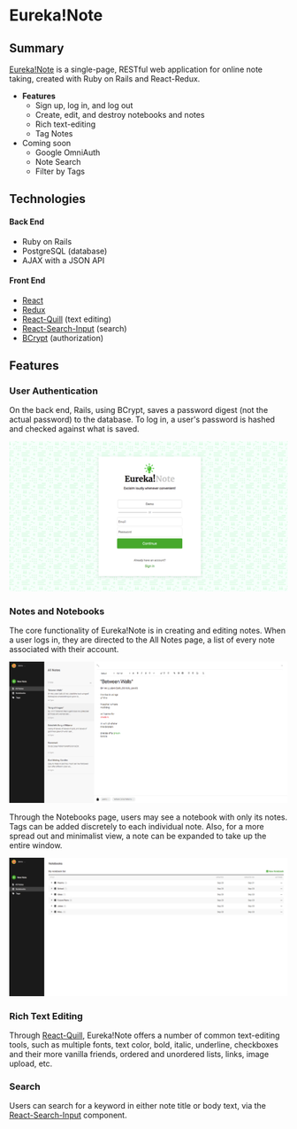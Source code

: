 # Eureka!Note

## Summary
[Eureka!Note](https://eureka-note.herokuapp.com "Eureka! Live") is a single-page, RESTful web application for online note taking, created with Ruby on Rails and React-Redux.

* **Features**
  * Sign up, log in, and log out
  * Create, edit, and destroy notebooks and notes
  * Rich text-editing
  * Tag Notes
* Coming soon
  * Google OmniAuth
  * Note Search
  * Filter by Tags

## Technologies
#### Back End
* Ruby on Rails
* PostgreSQL (database)
* AJAX with a JSON API

#### Front End
* [React](https://reactjs.org/)
* [Redux](https://redux.js.org/)
* [React-Quill](https://github.com/zenoamaro/react-quill) (text editing)
* [React-Search-Input](https://github.com/enkidevs/react-search-input) (search)
* [BCrypt](https://github.com/codahale/bcrypt-ruby) (authorization)

## Features
### User Authentication
On the back end, Rails, using BCrypt, saves a password digest (not the actual password) to the database. To log in, a user's password is hashed and checked against what is saved.

![Signup Form](https://github.com/MattVanLaw/Eureka-Note/blob/master/app/assets/images/signup.png?raw=true)

### Notes and Notebooks
The core functionality of Eureka!Note is in creating and editing notes. When a user logs in, they are directed to the All Notes page, a list of every note associated with their account.

![All Notes Page](https://github.com/MattVanLaw/Eureka-Note/blob/master/app/assets/images/all-notes.png?raw=true)

Through the Notebooks page, users may see a notebook with only its notes. Tags can be added discretely to each individual note. Also, for a more spread out and minimalist view, a note can be expanded to take up the entire window.

![Notebooks Page](https://github.com/MattVanLaw/Eureka-Note/blob/master/app/assets/images/notebooks.png?raw=true)

### Rich Text Editing
Through [React-Quill](https://github.com/zenoamaro/react-quill), Eureka!Note offers a number of common text-editing tools, such as multiple fonts, text color, bold, italic, underline, checkboxes and their more vanilla friends, ordered and unordered lists, links, image upload, etc.

### Search
Users can search for a keyword in either note title or body text, via the [React-Search-Input](https://github.com/enkidevs/react-search-input) component.
